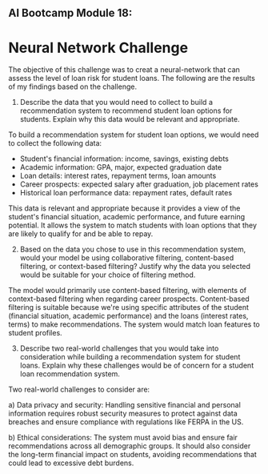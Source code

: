 ## AI Bootcamp Module 18: 
# Neural Network Challenge
The objective of this challenge was to creat a neural-network that can assess the level of loan risk for student loans. The following are the results of my findings based on the challenge.
1. Describe the data that you would need to collect to build a recommendation system to recommend student loan options for students. Explain why this data would be relevant and appropriate.

To build a recommendation system for student loan options, we would need to collect the following data:

- Student's financial information: income, savings, existing debts
- Academic information: GPA, major, expected graduation date
- Loan details: interest rates, repayment terms, loan amounts
- Career prospects: expected salary after graduation, job placement rates
- Historical loan performance data: repayment rates, default rates

This data is relevant and appropriate because it provides a view of the student's financial situation, academic performance, and future earning potential. It allows the system to match students with loan options that they are likely to qualify for and be able to repay.

2. Based on the data you chose to use in this recommendation system, would your model be using collaborative filtering, content-based filtering, or context-based filtering? Justify why the data you selected would be suitable for your choice of filtering method.

The model would primarily use content-based filtering, with elements of context-based filtering when regarding career prospects. Content-based filtering is suitable because we're using specific attributes of the student (financial situation, academic performance) and the loans (interest rates, terms) to make recommendations. The system would match loan features to student profiles.

3. Describe two real-world challenges that you would take into consideration while building a recommendation system for student loans. Explain why these challenges would be of concern for a student loan recommendation system.

Two real-world challenges to consider are:

a) Data privacy and security: Handling sensitive financial and personal information requires robust security measures to protect against data breaches and ensure compliance with regulations like FERPA in the US.

b) Ethical considerations: The system must avoid bias and ensure fair recommendations across all demographic groups. It should also consider the long-term financial impact on students, avoiding recommendations that could lead to excessive debt burdens.